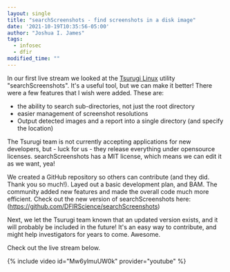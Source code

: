 ```yaml
---
layout: single
title: "searchScreenshots - find screenshots in a disk image"
date: '2021-10-19T10:35:56-05:00'
author: "Joshua I. James"
tags:
  - infosec
  - dfir
modified_time: ""
---
```


In our first live stream we looked at the [Tsurugi Linux](https://tsurugi-linux.org) utility "searchScreenshots". It's a useful tool,
but we can make it better! There were a few features that I wish were added. These are:

* the ability to search sub-directories, not just the root directory
* easier management of screenshot resolutions
* Output detected images and a report into a single directory (and specify the location)

The Tsurugi team is not currently accepting applications for new developers, but - luck for us - they release everything under opensource
licenses. searchScreenshots has a MIT license, which means we can edit it as we want, yea!

We created a GitHub repository so others can contribute (and they did. Thank you so much!). Layed out a basic development plan, and BAM.
The community added new features and made the overall code much more efficient. Check out the new version of searchScreenshots here:
(https://github.com/DFIRScience/searchScreenshots)

Next, we let the Tsurugi team known that an updated version exists, and it will probably be included in the future! It's an easy way to
contribute, and might help investigators for years to come. Awesome.

Check out the live stream below.

{% include video id="Mw6ylmuUW0k" provider="youtube" %}
